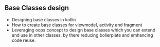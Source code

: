 ## Base Classes design 

* Designing base classes in kotlin
* How to create base classes for viewmodel, activity and fragment
* Leveraging oops concept to design base classes which you can extend and use in other classes, by there reducing bolierplate and emhancing code reuse. 